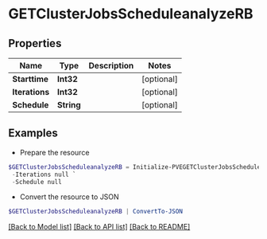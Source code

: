 # GETClusterJobsScheduleanalyzeRB
## Properties

Name | Type | Description | Notes
------------ | ------------- | ------------- | -------------
**Starttime** | **Int32** |  | [optional] 
**Iterations** | **Int32** |  | [optional] 
**Schedule** | **String** |  | [optional] 

## Examples

- Prepare the resource
```powershell
$GETClusterJobsScheduleanalyzeRB = Initialize-PVEGETClusterJobsScheduleanalyzeRB  -Starttime null `
 -Iterations null `
 -Schedule null
```

- Convert the resource to JSON
```powershell
$GETClusterJobsScheduleanalyzeRB | ConvertTo-JSON
```

[[Back to Model list]](../README.md#documentation-for-models) [[Back to API list]](../README.md#documentation-for-api-endpoints) [[Back to README]](../README.md)


